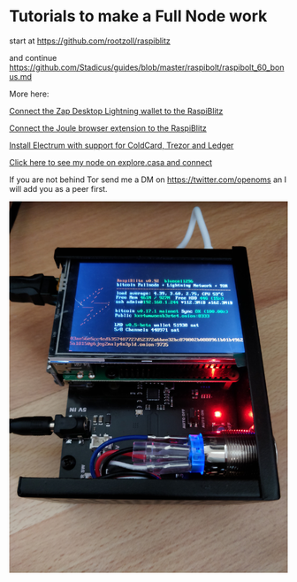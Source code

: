 # Tutorials to make a Full Node work


start at https://github.com/rootzoll/raspiblitz

and continue https://github.com/Stadicus/guides/blob/master/raspibolt/raspibolt_60_bonus.md

More here:

[Connect the Zap Desktop Lightning wallet to the RaspiBlitz](ZAPtoRaspiBolt/README.md)

[Connect the Joule browser extension to the RaspiBlitz](JouleToRaspiBlitz.md)

[Install Electrum with support for ColdCard, Trezor and Ledger](Electrum_ColdCard_Trezor_Ledger_EPS.md)

[Click here to see my node on explore.casa and connect](https://explore.casa/nodes/03ae56e5cc4edb357407727d52372a6bee32bc870802b0888961b01b49625a1815)

If you are not behind Tor send me a DM on https://twitter.com/openoms an I will add you as a peer first.



![](images/RaspiBlitzPhoto.jpg)
